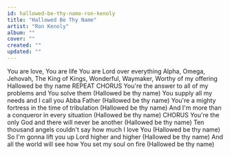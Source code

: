 ```yaml
---
id: hallowed-be-thy-name-ron-kenoly
title: "Hallowed Be Thy Name"
artist: "Ron Kenoly"
album: ""
cover: ""
created: ""
updated: ""
---
```


You are love, You are life
You are Lord over everything
Alpha, Omega, Jehovah, The King of Kings,
Wonderful, Waymaker, Worthy of my offering
Hallowed be thy name
REPEAT CHORUS
You're the answer to all of my problems and You solve them
(Hallowed be thy name)
You supply all my needs and I call you Abba Father
(Hallowed be thy name)
You're a mighty fortress in the time of tribulation
(Hallowed be thy name)
And I'm more than a conqueror in every situation
(Hallowed be thy name)
CHORUS
You're the only God and there will never be another
(Hallowed be thy name)
Ten thousand angels couldn't say how much I love You
(Hallowed be thy name)
So I'm gonna lift you up Lord higher and higher
(Hallowed be thy name)
And all the world will see how You set my soul on fire
(Hallowed be thy name)